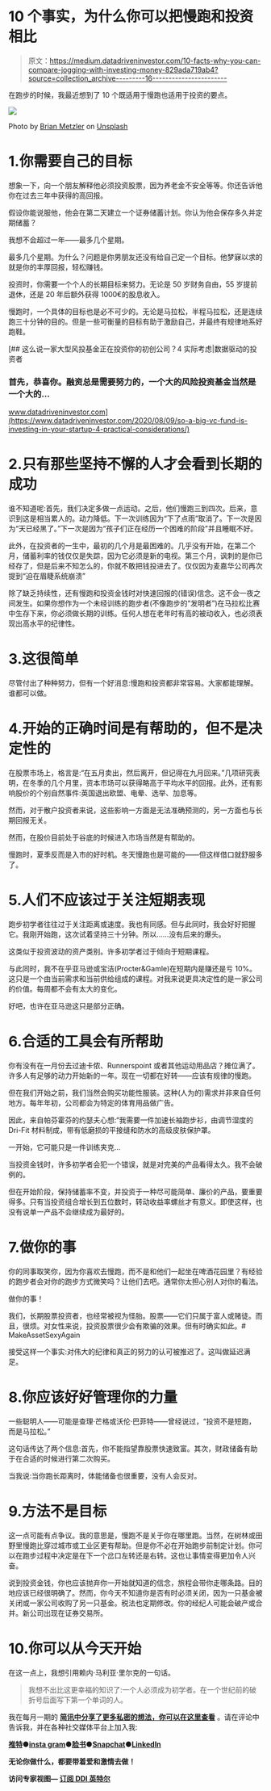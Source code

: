 # 10 个事实，为什么你可以把慢跑和投资相比

> 原文：<https://medium.datadriveninvestor.com/10-facts-why-you-can-compare-jogging-with-investing-money-829ada719ab4?source=collection_archive---------16----------------------->

在跑步的时候，我最近想到了 10 个既适用于慢跑也适用于投资的要点。

![](img/432d7ed7df1f7002b109927a50f69cdc.png)

Photo by [Brian Metzler](https://unsplash.com/@bmetzler2017?utm_source=medium&utm_medium=referral) on [Unsplash](https://unsplash.com?utm_source=medium&utm_medium=referral)

# 1.你需要自己的目标

想象一下，向一个朋友解释他必须投资股票，因为养老金不安全等等。你还告诉他你在过去三年中获得的高回报。

假设你能说服他，他会在第二天建立一个证券储蓄计划。你认为他会保存多久并定期储蓄？

我想不会超过一年——最多几个星期。

最多几个星期。为什么？问题是你男朋友还没有给自己定一个目标。他梦寐以求的就是你的丰厚回报，轻松赚钱。

投资时，你需要一个个人的长期目标来努力。无论是 50 岁财务自由，55 岁提前退休，还是 20 年后额外获得 1000€的股息收入。

慢跑时，一个具体的目标也是必不可少的。无论是马拉松，半程马拉松，还是连续跑三十分钟的目的。但是一些可衡量的目标有助于激励自己，并最终有规律地系好跑鞋。

[](https://www.datadriveninvestor.com/2020/08/09/so-a-big-vc-fund-is-investing-in-your-startup-4-practical-considerations/) [## 这么说一家大型风投基金正在投资你的初创公司？4 实际考虑|数据驱动的投资者

### 首先，恭喜你。融资总是需要努力的，一个大的风险投资基金当然是一个大的…

www.datadriveninvestor.com](https://www.datadriveninvestor.com/2020/08/09/so-a-big-vc-fund-is-investing-in-your-startup-4-practical-considerations/) 

# 2.只有那些坚持不懈的人才会看到长期的成功

谁不知道呢:首先，我们决定多做一点运动。之后，他们慢跑三到四次。后来，意识到这是相当累人的。动力降低。下一次训练因为“下了点雨”取消了。下一次是因为“天已经黑了。”下一次是因为“孩子们正在经历一个困难的阶段”并且睡眠不好。

此外，在投资者的一生中，最初的几个月是最困难的。几乎没有开始，在第二个月，储蓄利率的钱仅仅是失踪，因为它必须是新的电视。第三个月，讽刺的是你已经存了，但是后来不知怎么的，你就不敢把钱投进去了。仅仅因为麦嘉华公司再次提到“迫在眉睫系统崩溃”

除了缺乏持续性，还有慢跑和投资金钱时对快速回报的(错误)信念。这不会一夜之间发生。如果你想作为一个未经训练的跑步者(不像跑步的“发明者”)在马拉松比赛中生存下来，你必须做长期的训练。任何人想在老年时有高的被动收入，也必须表现出高水平的纪律性。

# 3.这很简单

尽管付出了种种努力，但有一个好消息:慢跑和投资都非常容易。大家都能理解。谁都可以做。

# 4.开始的正确时间是有帮助的，但不是决定性的

在股票市场上，格言是:“在五月卖出，然后离开，但记得在九月回来。”几项研究表明，在冬季的几个月里，资本市场可以获得略高于平均水平的回报。此外，还有影响股价的个别自然事件:英国退出欧盟、电晕、选举、加息等。

然而，对于散户投资者来说，这些影响一方面是无法准确预测的，另一方面也与长期回报无关。

然而，在股价目前处于谷底的时候进入市场当然是有帮助的。

慢跑时，夏季反而是入市的好时机。冬天慢跑也是可能的——但这样借口就舒服多了。

# 5.人们不应该过于关注短期表现

跑步初学者往往过于关注距离或速度。我也有同感。但与此同时，我会好好把握它。我刚开始跑，这次试着坚持三十分钟。所以……没有后来的爆头。

这类似于投资波动的资产类别。许多初学者过于倾向于短期课程。

与此同时，我不在乎亚马逊或宝洁(Procter&Gamle)在短期内是赚还是亏 10%。这只是一个由当前需求和当前供给组成的课程。对我来说更具决定性的是一家公司的价值。每周都不会有太大的变化。

好吧，也许在亚马逊这只是部分正确。

# 6.合适的工具会有所帮助

你有没有在一月份去过迪卡侬、Runnerspoint 或者其他运动用品店？摊位满了。许多人有足够的动力开始新的一年。现在一切都在好转——应该有规律的慢跑。

但在我们开始之前，我们当然会购买功能性服装。这种(人为的)需求并非来自任何地方。每年年初，公司都会为特定的体育用品做广告。

因此，来自帕芬霍芬的约瑟夫心想:“我需要一件加速长袖跑步衫，由调节湿度的 Dri-Fit 材料制成，带有低磨损的平接缝和防水的高级皮肤保护罩。

一开始，它可能只是一件训练夹克…

当投资金钱时，许多初学者会犯一个错误，就是对完美的产品看得太久。我不会破例的。

但在开始阶段，保持储蓄率不变，并投资于一种尽可能简单、廉价的产品，要重要得多。只有当投资组合增长到五位数时，转动收益率螺丝才有意义。即使这样，也没有说单一产品不会继续成为最好的。

# 7.做你的事

你的同事取笑你，因为你喜欢去慢跑，而不是和他们一起坐在啤酒花园里？有经验的跑步者会对你的跑步方式微笑吗？让他们去吧。通常你太担心别人对你的看法。

做你的事！

我们，长期股票投资者，也经常被视为怪胎。股票——它们只属于富人或赌徒。而且，很烦。对女性来说，投资股票很少会有欺骗的效果。但有时确实如此。# MakeAssetSexyAgain

接受这样一个事实:对伟大的纪律和真正的努力的认可被推迟了。这叫做延迟满足。

# 8.你应该好好管理你的力量

一些聪明人——可能是查理·芒格或沃伦·巴菲特——曾经说过，“投资不是短跑，而是马拉松。”

这句话传达了两个信息:首先，你不能指望靠股票快速致富。其次，财政储备有助于在合适的时候进行第二次购买。

当我说:当你跑长距离时，体能储备也很重要，没有人会反对。

# 9.方法不是目标

这一点可能有点争议。我的意思是，慢跑不是关于你在哪里跑。当然，在树林或田野里慢跑比穿过城市或工业区更有帮助。但是你不必在开始跑步前制定计划。你可以在跑步过程中决定是在下一个岔口左转还是右转。这也让事情变得更加令人兴奋。

说到投资金钱，你也应该抛弃你一开始就知道的信念，旅程会带你走哪条路。目的地应该已经很明确了。然而，你今天不知道你是否有时必须关闭，因为一只基金被关闭或一家公司收购了另一只基金。税法也定期修改。你的经纪人可能会破产或合并。新公司出现在证券交易所。

# 10.你可以从今天开始

在这一点上，我想引用赖内·马利亚·里尔克的一句话。

> 我想不出比这更幸福的知识了:一个人必须成为初学者。在一个世纪前的破折号后面写下第一个单词的人。

我在每月一期的 [**简讯中分享了更多私密的想法，你可以在这里查看**](https://mailchi.mp/bf8f8e8ed697/keep-in-touch-with-lukas) 。请在评论中告诉我，并在各种社交媒体平台上加入我:

[**推特**](https://twitter.com/WiesfleckerL)●[**insta gram**](https://www.instagram.com/lukaswiesflecker/)●[**脸书**](https://www.facebook.com/lukaswiesfleckerr)●[**Snapchat**](https://www.snapchat.com/add/luggooo)**●[**LinkedIn**](https://www.linkedin.com/in/lukas-wiesflecker-1b11251a5/)**

**无论你做什么，都要带着爱和激情去做！**

****访问专家视图—** [**订阅 DDI 英特尔**](https://datadriveninvestor.com/ddi-intel)**